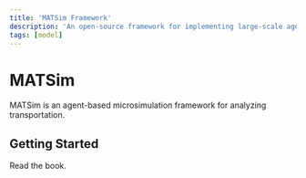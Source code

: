 ```yaml
---
title: 'MATSim Framework'
description: 'An open-source framework for implementing large-scale agent-based transport simulations.'
tags: [model]
---
```


# MATSim

MATSim is an agent-based microsimulation framework for analyzing transportation.

## Getting Started

Read the book.
